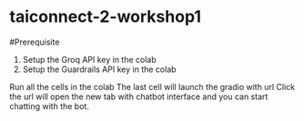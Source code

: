 # taiconnect-2-workshop1


#Prerequisite
1) Setup the Groq API key in the colab
2) Setup the Guardrails API key in the colab


Run all the cells in the colab
The last cell will launch the gradio with url
Click the url will open the new tab with chatbot interface and you can start chatting with the bot.